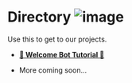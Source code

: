 # Directory ![image](https://user-images.githubusercontent.com/79745507/148041118-591266f3-257a-4283-a4ff-d5735c70a11b.png)

Use this to get to our projects.

- [**👋 Welcome Bot Tutorial 👋**](https://github.com/PS-XYZ-Developement/Directory/tree/main/Stripped%20Down%20Bot%20Tutorials/Welcome%20Bot)

- More coming soon...
